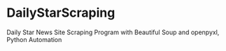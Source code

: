 # DailyStarScraping
Daily Star News Site Scraping Program with Beautiful Soup and openpyxl, Python Automation
